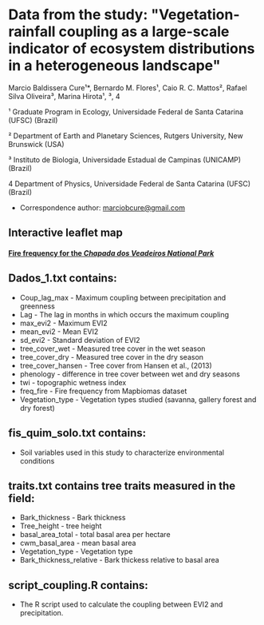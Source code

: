 # Data from the study: "Vegetation-rainfall coupling as a large-scale indicator of ecosystem distributions in a heterogeneous landscape"

Marcio Baldissera Cure¹*, Bernardo M. Flores¹, Caio R. C. Mattos², Rafael Silva Oliveira³, Marina Hirota¹, ³, 4

¹ Graduate Program in Ecology, Universidade Federal de Santa Catarina (UFSC) (Brazil)

² Department of Earth and Planetary Sciences, Rutgers University, New Brunswick (USA)

³ Instituto de Biologia, Universidade Estadual de Campinas (UNICAMP) (Brazil)

4 Department of Physics, Universidade Federal de Santa Catarina (UFSC) (Brazil)

* Correspondence author: marciobcure@gmail.com

## Interactive leaflet map
#### [Fire frequency for the _Chapada dos Veadeiros National Park_](https://mauritia-flexuosa.github.io/fire_frequency_pncv/)

## Dados_1.txt contains:

- Coup_lag_max - Maximum coupling between precipitation and greenness
- Lag - The lag in months in which occurs the maximum coupling
- max_evi2 - Maximum EVI2
- mean_evi2 - Mean EVI2
- sd_evi2 - Standard deviation of EVI2
- tree_cover_wet - Measured tree cover in the wet season
- tree_cover_dry - Measured tree cover in the dry season
- tree_cover_hansen - Tree cover from Hansen et al., (2013)
- phenology - difference in tree cover between wet and dry seasons
- twi - topographic wetness index
- freq_fire - Fire frequency from Mapbiomas dataset
- Vegetation_type - Vegetation types studied (savanna, gallery forest and dry forest)

## fis_quim_solo.txt contains:

- Soil variables used in this study to characterize environmental conditions

## traits.txt contains tree traits measured in the field:

- Bark_thickness - Bark thickness
- Tree_height - tree height
- basal_area_total - total basal area per hectare
- cwm_basal_area - mean basal area
- Vegetation_type - Vegetation type
- Bark_thickness_relative - Bark thickess relative to basal area

## script_coupling.R contains:

- The R script used to calculate the coupling between EVI2 and precipitation.
